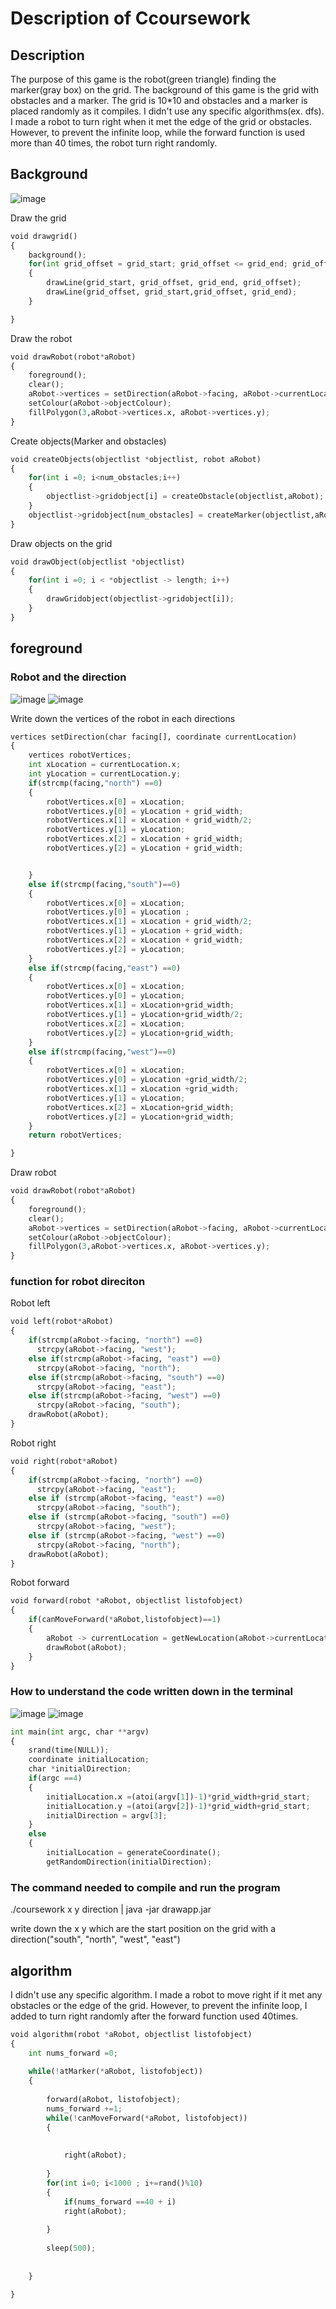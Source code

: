 # Description of Ccoursework

## Description

The purpose of this game is the robot(green triangle) finding the marker(gray box) on the grid. The background of this game is the grid with obstacles and a marker.
The grid is 10*10 and obstacles and a marker is placed randomly as it compiles. 
I didn't use any specific algorithms(ex. dfs). I made a robot to turn right when it met the edge of the grid or obstacles. However, to prevent the infinite loop, while the forward function is used more than 40 times, the robot turn right randomly.


## Background

![image](https://user-images.githubusercontent.com/91853600/141026451-4dd2af42-315e-4ce5-9cb8-b3e53e1eaa20.png)


Draw the grid
```python
void drawgrid()
{
    background();
    for(int grid_offset = grid_start; grid_offset <= grid_end; grid_offset += grid_width)
    {
        drawLine(grid_start, grid_offset, grid_end, grid_offset);
        drawLine(grid_offset, grid_start,grid_offset, grid_end);
    }

}


```
Draw the robot
```python
void drawRobot(robot*aRobot)
{
    foreground();
    clear();
    aRobot->vertices = setDirection(aRobot->facing, aRobot->currentLocation);
    setColour(aRobot->objectColour);
    fillPolygon(3,aRobot->vertices.x, aRobot->vertices.y);
}
```

Create objects(Marker and obstacles)
```python
void createObjects(objectlist *objectlist, robot aRobot)
{
    for(int i =0; i<num_obstacles;i++)
    {
        objectlist->gridobject[i] = createObstacle(objectlist,aRobot);
    }
    objectlist->gridobject[num_obstacles] = createMarker(objectlist,aRobot);
}
```
Draw objects on the grid
```python
void drawObject(objectlist *objectlist)
{
    for(int i =0; i < *objectlist -> length; i++)
    {
        drawGridobject(objectlist->gridobject[i]);
    }
}
```
## foreground

### Robot and the direction
![image](https://user-images.githubusercontent.com/91853600/141026936-5b59d481-127c-4cab-8407-47aaf7809935.png)
![image](https://user-images.githubusercontent.com/91853600/141027043-5c912c25-098a-4c2a-85a1-61c93989c3ee.png)

Write down the vertices of the robot in each directions
```python
vertices setDirection(char facing[], coordinate currentLocation)
{
    vertices robotVertices;
    int xLocation = currentLocation.x;
    int yLocation = currentLocation.y;
    if(strcmp(facing,"north") ==0)
    {
        robotVertices.x[0] = xLocation;
        robotVertices.y[0] = yLocation + grid_width;
        robotVertices.x[1] = xLocation + grid_width/2;
        robotVertices.y[1] = yLocation;
        robotVertices.x[2] = xLocation + grid_width;
        robotVertices.y[2] = yLocation + grid_width;


    }
    else if(strcmp(facing,"south")==0)
    {
        robotVertices.x[0] = xLocation;
        robotVertices.y[0] = yLocation ;
        robotVertices.x[1] = xLocation + grid_width/2;
        robotVertices.y[1] = yLocation + grid_width;
        robotVertices.x[2] = xLocation + grid_width;
        robotVertices.y[2] = yLocation;
    }
    else if(strcmp(facing,"east") ==0)
    {
        robotVertices.x[0] = xLocation;
        robotVertices.y[0] = yLocation;
        robotVertices.x[1] = xLocation+grid_width;
        robotVertices.y[1] = yLocation+grid_width/2;
        robotVertices.x[2] = xLocation;
        robotVertices.y[2] = yLocation+grid_width;
    }
    else if(strcmp(facing,"west")==0)
    {
        robotVertices.x[0] = xLocation;
        robotVertices.y[0] = yLocation +grid_width/2;
        robotVertices.x[1] = xLocation +grid_width;
        robotVertices.y[1] = yLocation;
        robotVertices.x[2] = xLocation+grid_width;
        robotVertices.y[2] = yLocation+grid_width;
    }
    return robotVertices;

}
```

Draw robot
```python
void drawRobot(robot*aRobot)
{
    foreground();
    clear();
    aRobot->vertices = setDirection(aRobot->facing, aRobot->currentLocation);
    setColour(aRobot->objectColour);
    fillPolygon(3,aRobot->vertices.x, aRobot->vertices.y);
}
```

### function for robot direciton

Robot left
```python
void left(robot*aRobot)
{
    if(strcmp(aRobot->facing, "north") ==0)
      strcpy(aRobot->facing, "west");
    else if(strcmp(aRobot->facing, "east") ==0)
      strcpy(aRobot->facing, "north");
    else if(strcmp(aRobot->facing, "south") ==0)
      strcpy(aRobot->facing, "east");
    else if(strcmp(aRobot->facing, "west") ==0)
      strcpy(aRobot->facing, "south");
    drawRobot(aRobot);
}
```
Robot right
```python
void right(robot*aRobot)
{
    if(strcmp(aRobot->facing, "north") ==0)
      strcpy(aRobot->facing, "east");
    else if (strcmp(aRobot->facing, "east") ==0)
      strcpy(aRobot->facing, "south");
    else if (strcmp(aRobot->facing, "south") ==0)
      strcpy(aRobot->facing, "west");
    else if (strcmp(aRobot->facing, "west") ==0)
      strcpy(aRobot->facing, "north");
    drawRobot(aRobot);
}
```
Robot forward
```python
void forward(robot *aRobot, objectlist listofobject)
{
    if(canMoveForward(*aRobot,listofobject)==1)
    {
        aRobot -> currentLocation = getNewLocation(aRobot->currentLocation,aRobot->facing);
        drawRobot(aRobot);
    }
}
```
### How to understand the code written down in the terminal
![image](https://user-images.githubusercontent.com/91853600/141027043-5c912c25-098a-4c2a-85a1-61c93989c3ee.png)
![image](https://user-images.githubusercontent.com/91853600/141026936-5b59d481-127c-4cab-8407-47aaf7809935.png)
```python
int main(int argc, char **argv)
{
    srand(time(NULL));
    coordinate initialLocation;
    char *initialDirection;
    if(argc ==4)
    {
        initialLocation.x =(atoi(argv[1])-1)*grid_width+grid_start;
        initialLocation.y =(atoi(argv[2])-1)*grid_width+grid_start;
        initialDirection = argv[3];
    }
    else
    {
        initialLocation = generateCoordinate();
        getRandomDirection(initialDirection);
```
### The command needed to compile and run the program
./coursework x y direction | java -jar drawapp.jar

write down the x y which are the start position on the grid with a direction("south", "north", "west", "east")
## algorithm
I didn't use any specific algorithm. I made a robot to move right if it met any obstacles or the edge of the grid. However, to prevent the infinite loop, I added to turn right randomly after the forward function used 40times.
```python
void algorithm(robot *aRobot, objectlist listofobject)
{
    int nums_forward =0;
    
    while(!atMarker(*aRobot, listofobject))
    {
        
        forward(aRobot, listofobject);
        nums_forward +=1;
        while(!canMoveForward(*aRobot, listofobject))
        {
            
            
            right(aRobot);
            
        }
        for(int i=0; i<1000 ; i+=rand()%10)
        {
            if(nums_forward ==40 + i)
            right(aRobot);
            
        }
        
        sleep(500);
        
        
    }
    
}
```


